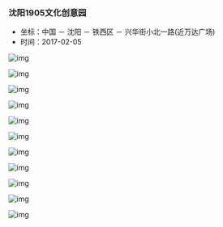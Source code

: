 ### 沈阳1905文化创意园

  * 坐标：中国 － 沈阳 － 铁西区 － 兴华街小北一路(近万达广场) 
  * 时间：2017-02-05


![img](media/20170205_沈阳1905/img_0885.jpg)

![img](media/20170205_沈阳1905/img_0826.jpg)

![img](media/20170205_沈阳1905/img_0792.jpg)

![img](media/20170205_沈阳1905/img_0805.jpg)

![img](media/20170205_沈阳1905/img_0828.jpg)

![img](media/20170205_沈阳1905/img_0842.jpg)

![img](media/20170205_沈阳1905/img_0854.jpg)

![img](media/20170205_沈阳1905/img_0867.jpg)

![img](media/20170205_沈阳1905/img_0810.jpg)

![img](media/20170205_沈阳1905/img_0809.jpg)

![img](media/20170205_沈阳1905/img_0853.jpg)

